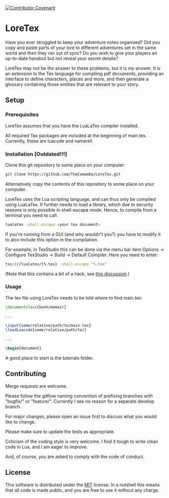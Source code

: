 [![Contributor Covenant](https://img.shields.io/badge/Contributor%20Covenant-2.1-4baaaa.svg)](code_of_conduct.md) 

# LoreTex

Have you ever struggled to keep your adventure notes organised? Did you copy and paste parts of your lore to different adventures set in the same world and then they ran out of sync? Do you wish to give your players an up-to-date handout but not reveal your secret details?

LoreTex may not be *the* answer to these problems, but it is *my* answer. It is an extension to the Tex language for compiling pdf documents, providing an interface to define characters, places and more, and then generate a glossary containing those entities that are relevant to your story.

## Setup

### Prerequisites

LoreTex assumes that you have the LuaLaTex compiler installed.

All required Tex packages are included at the beginning of main.tex. Currently, these are luacode and nameref.

### Installation [Outdated!!!]

Clone this git repository to some place on your computer:

```bash
git clone https://github.com/TheComamba/LoreTex.git
```

Alternatively copy the contents of this repository to some place on your computer.

LoreTex uses the Lua scripting language, and can thus only be compiled using LuaLaTex. It further needs to load a library, which due to security reasons is only possible in shell-escape mode. Hence, to compile from a terminal you need to call:

```bash
lualatex -shell-escape <your tex document>
```

If you're running from a GUI (and why wouldn't you?) you have to modify it to alco include this option in the compilation.

For example, in TexStudio this can be done via the menu bar item Options -> Configure TexStudio -> Build -> Default Compiler. Here you need to enter:

```bash
txs:///lualatex/{%.tex} -shell-escape "%.tex"
```

(Note that this contains a bit of a hack, see [this discussion](https://github.com/texstudio-org/texstudio/discussions/3062).)

### Usage

The tex file using LoreTex needs to be told where to find main.tex:

```latex
\documentclass{book/memoir}

...

\input{some/relative/path/to/main.tex}
\loadLuacode{some/relative/path/to/}

...

\begin{document}

```

A good place to start is the tutorials folder.

## Contributing

Merge requests are welcome.

Please follow the gitflow naming convention of prefixing branches with "bugfix/" or "feature/". Currently I see no reason for a separate develop branch.

For major changes, please open an issue first to discuss what you would like to change.

Please make sure to update the tests as appropriate.

Criticism of the coding style is very welcome. I find it tough to write clean code in Lua, and I am eager to improve.

And, of course, you are asked to comply with the code of conduct.

## License

This software is distributed under the [MIT](https://choosealicense.com/licenses/mit/) license. In a nutshell this means that all code is made public, and you are free to use it without any charge.